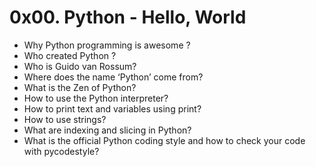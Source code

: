 # 0x00. Python - Hello, World

- Why Python programming is awesome ?
- Who created Python ?
- Who is Guido van Rossum?
- Where does the name ‘Python’ come from?
- What is the Zen of Python?
- How to use the Python interpreter?
- How to print text and variables using print?
- How to use strings?
- What are indexing and slicing in Python?
- What is the official Python coding style and how to check your code with pycodestyle?